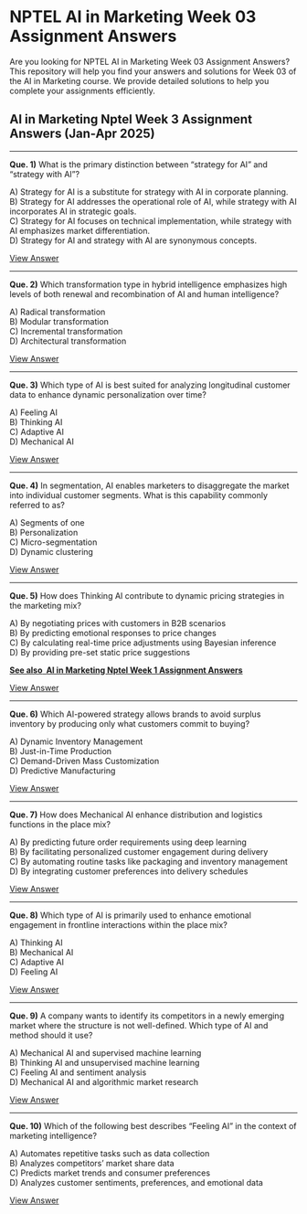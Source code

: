 # NPTEL AI in Marketing Week 03 Assignment Answers

Are you looking for NPTEL AI in Marketing Week 03 Assignment Answers? This repository will help you find your answers and solutions for Week 03 of the AI in Marketing course. We provide detailed solutions to help you complete your assignments efficiently.

## AI in Marketing Nptel Week 3 Assignment Answers (Jan-Apr 2025)

***

**Que. 1)** What is the primary distinction between “strategy for AI” and “strategy with AI”?

A) Strategy for AI is a substitute for strategy with AI in corporate planning.\
B) Strategy for AI addresses the operational role of AI, while strategy with AI incorporates AI in strategic goals.\
C) Strategy for AI focuses on technical implementation, while strategy with AI emphasizes market differentiation.\
D) Strategy for AI and strategy with AI are synonymous concepts.

[View Answer](https://my.progiez.com/courses/ai-in-marketing-nptel-assignment-answers/)

***

**Que. 2)** Which transformation type in hybrid intelligence emphasizes high levels of both renewal and recombination of AI and human intelligence?

A) Radical transformation\
B) Modular transformation\
C) Incremental transformation\
D) Architectural transformation

[View Answer](https://my.progiez.com/courses/ai-in-marketing-nptel-assignment-answers/)

***

**Que. 3)** Which type of AI is best suited for analyzing longitudinal customer data to enhance dynamic personalization over time?

A) Feeling AI\
B) Thinking AI\
C) Adaptive AI\
D) Mechanical AI

[View Answer](https://my.progiez.com/courses/ai-in-marketing-nptel-assignment-answers/)

***

**Que. 4)** In segmentation, AI enables marketers to disaggregate the market into individual customer segments. What is this capability commonly referred to as?

A) Segments of one\
B) Personalization\
C) Micro-segmentation\
D) Dynamic clustering

[View Answer](https://my.progiez.com/courses/ai-in-marketing-nptel-assignment-answers/)

***

**Que. 5)** How does Thinking AI contribute to dynamic pricing strategies in the marketing mix?

A) By negotiating prices with customers in B2B scenarios\
B) By predicting emotional responses to price changes\
C) By calculating real-time price adjustments using Bayesian inference\
D) By providing pre-set static price suggestions

[****See also**  **AI in Marketing Nptel Week 1 Assignment Answers****](https://progiez.com/ai-in-marketing-nptel-week-1-assignment-answers)

[View Answer](https://my.progiez.com/courses/ai-in-marketing-nptel-assignment-answers/)

***

**Que. 6)** Which AI-powered strategy allows brands to avoid surplus inventory by producing only what customers commit to buying?

A) Dynamic Inventory Management\
B) Just-in-Time Production\
C) Demand-Driven Mass Customization\
D) Predictive Manufacturing

[View Answer](https://my.progiez.com/courses/ai-in-marketing-nptel-assignment-answers/)

***

**Que. 7)** How does Mechanical AI enhance distribution and logistics functions in the place mix?

A) By predicting future order requirements using deep learning\
B) By facilitating personalized customer engagement during delivery\
C) By automating routine tasks like packaging and inventory management\
D) By integrating customer preferences into delivery schedules

[View Answer](https://my.progiez.com/courses/ai-in-marketing-nptel-assignment-answers/)

***

**Que. 8)** Which type of AI is primarily used to enhance emotional engagement in frontline interactions within the place mix?

A) Thinking AI\
B) Mechanical AI\
C) Adaptive AI\
D) Feeling AI

[View Answer](https://my.progiez.com/courses/ai-in-marketing-nptel-assignment-answers/)

***

**Que. 9)** A company wants to identify its competitors in a newly emerging market where the structure is not well-defined. Which type of AI and method should it use?

A) Mechanical AI and supervised machine learning\
B) Thinking AI and unsupervised machine learning\
C) Feeling AI and sentiment analysis\
D) Mechanical AI and algorithmic market research

[View Answer](https://my.progiez.com/courses/ai-in-marketing-nptel-assignment-answers/)

***

**Que. 10)** Which of the following best describes “Feeling AI” in the context of marketing intelligence?

A) Automates repetitive tasks such as data collection\
B) Analyzes competitors’ market share data\
C) Predicts market trends and consumer preferences\
D) Analyzes customer sentiments, preferences, and emotional data

[View Answer](https://my.progiez.com/courses/ai-in-marketing-nptel-assignment-answers/)
